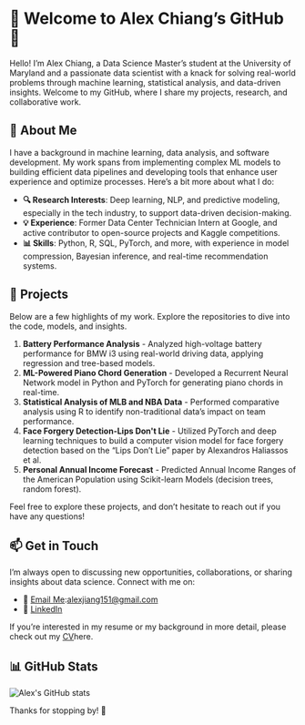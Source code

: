 # 🚀 Welcome to Alex Chiang’s GitHub 👋

Hello! I’m Alex Chiang, a Data Science Master’s student at the University of Maryland and a passionate data scientist with a knack for solving real-world problems through machine learning, statistical analysis, and data-driven insights. Welcome to my GitHub, where I share my projects, research, and collaborative work.

## 🌟 About Me

I have a background in machine learning, data analysis, and software development. My work spans from implementing complex ML models to building efficient data pipelines and developing tools that enhance user experience and optimize processes. Here’s a bit more about what I do:

- **🔍 Research Interests**: Deep learning, NLP, and predictive modeling, especially in the tech industry, to support data-driven decision-making.
- **💡 Experience**: Former Data Center Technician Intern at Google, and active contributor to open-source projects and Kaggle competitions.
- **📊 Skills**: Python, R, SQL, PyTorch, and more, with experience in model compression, Bayesian inference, and real-time recommendation systems.

## 📂 Projects

Below are a few highlights of my work. Explore the repositories to dive into the code, models, and insights.

1.	**Battery Performance Analysis** - Analyzed high-voltage battery performance for BMW i3 using real-world driving data, applying regression and tree-based models.
2.	**ML-Powered Piano Chord Generation** - Developed a Recurrent Neural Network model in Python and PyTorch for generating piano chords in real-time.
3.	**Statistical Analysis of MLB and NBA Data** - Performed comparative analysis using R to identify non-traditional data’s impact on team performance.
4.	**Face Forgery Detection-Lips Don't Lie** - Utilized PyTorch and deep learning techniques to build a computer vision model for face forgery detection based on the “Lips Don’t Lie” paper by Alexandros Haliassos et al.
5.	**Personal Annual Income Forecast** - Predicted Annual Income Ranges of the American Population using Scikit-learn Models (decision trees, random forest).

Feel free to explore these projects, and don’t hesitate to reach out if you have any questions!

## 📫 Get in Touch

I’m always open to discussing new opportunities, collaborations, or sharing insights about data science. Connect with me on:

- 📧 [Email Me](mailto:alexjiang151@gmail.com):alexjiang151@gmail.com
- 💼 [LinkedIn](https://www.linkedin.com/in/hao-lin-ch/)

If you’re interested in my resume or my background in more detail, please check out my [CV](https://drive.google.com/file/d/1CHURQyO9zGCKxjr6lSwU-wlGSpnyO1Od/view?usp=sharing)here.

## 📊 GitHub Stats
![Alex's GitHub stats](https://github-readme-stats.vercel.app/api?username=beas28la&show_icons=true&theme=dracula)

Thanks for stopping by! 🌟

<!---
beas28la/beas28la is a ✨ special ✨ repository because its `README.md` (this file) appears on your GitHub profile.
You can click the Preview link to take a look at your changes.
--->

